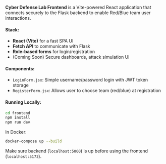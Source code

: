 **Cyber Defense Lab Frontend** is a Vite-powered React application that connects securely to the Flask backend to enable Red/Blue team user interactions.

#### Stack:
- **React (Vite)** for a fast SPA UI
- **Fetch API** to communicate with Flask
- **Role-based forms** for login/registration
- (Coming Soon) Secure dashboards, attack simulation UI

#### Components:
- `LoginForm.jsx`: Simple username/password login with JWT token storage
- `RegisterForm.jsx`: Allows user to choose team (red/blue) at registration

#### Running Locally:
```bash
cd frontend
npm install
npm run dev
```

In Docker:
```bash
docker-compose up --build
```

Make sure backend (`localhost:5000`) is up before using the frontend (`localhost:5173`).
